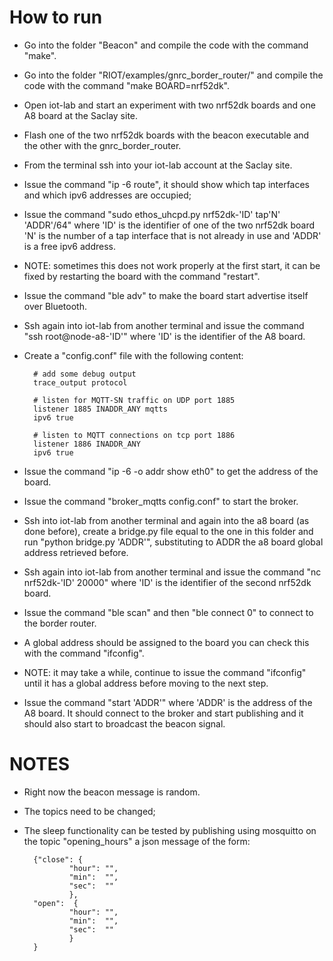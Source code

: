 # How to run
- Go into the folder "Beacon" and compile the code with the command "make".
- Go into the folder "RIOT/examples/gnrc_border_router/" and compile the code with the command "make BOARD=nrf52dk".
- Open iot-lab and start an experiment with two nrf52dk boards and one A8 board at the Saclay site.
- Flash one of the two nrf52dk boards with the beacon executable and the other with the gnrc_border_router.
- From the terminal ssh into your iot-lab account at the Saclay site.
- Issue the command "ip -6 route", it should show which tap interfaces and which ipv6 addresses are occupied;
- Issue the command "sudo ethos_uhcpd.py nrf52dk-'ID' tap'N' 'ADDR'/64" where 'ID' is the identifier of one of the two nrf52dk board 'N' is the number of a tap interface that is not already in use and 'ADDR' is a free ipv6 address.
- NOTE: sometimes this does not work properly at the first start, it can be fixed by restarting the board with the command "restart".
- Issue the command "ble adv" to make the board start advertise itself over Bluetooth.
- Ssh again into iot-lab from another terminal and issue the command "ssh root@node-a8-'ID'" where 'ID' is the identifier of the A8 board.
- Create a "config.conf" file with the following content:

        # add some debug output
        trace_output protocol

        # listen for MQTT-SN traffic on UDP port 1885
        listener 1885 INADDR_ANY mqtts
        ipv6 true

        # listen to MQTT connections on tcp port 1886
        listener 1886 INADDR_ANY
        ipv6 true
- Issue the command "ip -6 -o addr show eth0" to get the address of the board.
- Issue the command "broker_mqtts config.conf" to start the broker.
- Ssh into iot-lab from another terminal and again into the a8 board (as done before), create a bridge.py file equal to the one in this folder and run "python bridge.py 'ADDR'", substituting to ADDR the a8 board global address retrieved before.
- Ssh again into iot-lab from another terminal and issue the command "nc nrf52dk-'ID' 20000" where 'ID' is the identifier of the second nrf52dk board.
- Issue the command "ble scan" and then "ble connect 0" to connect to the border router.
- A global address should be assigned to the board you can check this with the command "ifconfig".
- NOTE: it may take a while, continue to issue the command "ifconfig" until it has a global address before moving to the next step.
- Issue the command "start 'ADDR'" where 'ADDR' is the address of the A8 board. It should connect to the broker and start publishing and it should also start to broadcast the beacon signal.

# NOTES
- Right now the beacon message is random.
- The topics need to be changed;
- The sleep functionality can be tested by publishing using mosquitto on the topic "opening_hours" a json message of the form:

        {"close": {
                "hour": "",
                "min":  "",
                "sec":  ""
                },
        "open":  {
                "hour": "",
                "min":  "",
                "sec":  ""
                }
        }
